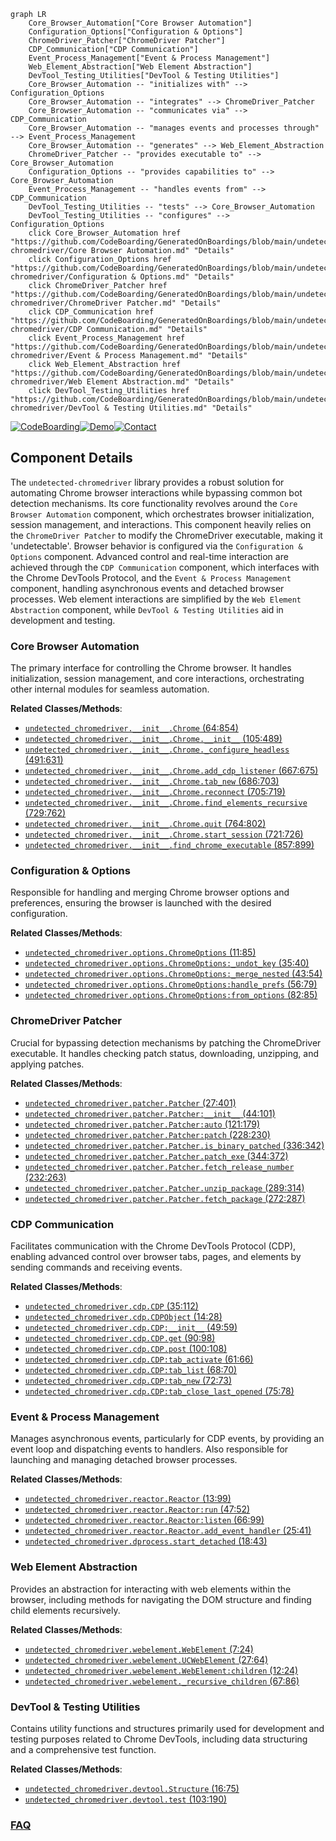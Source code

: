 ```mermaid
graph LR
    Core_Browser_Automation["Core Browser Automation"]
    Configuration_Options["Configuration & Options"]
    ChromeDriver_Patcher["ChromeDriver Patcher"]
    CDP_Communication["CDP Communication"]
    Event_Process_Management["Event & Process Management"]
    Web_Element_Abstraction["Web Element Abstraction"]
    DevTool_Testing_Utilities["DevTool & Testing Utilities"]
    Core_Browser_Automation -- "initializes with" --> Configuration_Options
    Core_Browser_Automation -- "integrates" --> ChromeDriver_Patcher
    Core_Browser_Automation -- "communicates via" --> CDP_Communication
    Core_Browser_Automation -- "manages events and processes through" --> Event_Process_Management
    Core_Browser_Automation -- "generates" --> Web_Element_Abstraction
    ChromeDriver_Patcher -- "provides executable to" --> Core_Browser_Automation
    Configuration_Options -- "provides capabilities to" --> Core_Browser_Automation
    Event_Process_Management -- "handles events from" --> CDP_Communication
    DevTool_Testing_Utilities -- "tests" --> Core_Browser_Automation
    DevTool_Testing_Utilities -- "configures" --> Configuration_Options
    click Core_Browser_Automation href "https://github.com/CodeBoarding/GeneratedOnBoardings/blob/main/undetected-chromedriver/Core Browser Automation.md" "Details"
    click Configuration_Options href "https://github.com/CodeBoarding/GeneratedOnBoardings/blob/main/undetected-chromedriver/Configuration & Options.md" "Details"
    click ChromeDriver_Patcher href "https://github.com/CodeBoarding/GeneratedOnBoardings/blob/main/undetected-chromedriver/ChromeDriver Patcher.md" "Details"
    click CDP_Communication href "https://github.com/CodeBoarding/GeneratedOnBoardings/blob/main/undetected-chromedriver/CDP Communication.md" "Details"
    click Event_Process_Management href "https://github.com/CodeBoarding/GeneratedOnBoardings/blob/main/undetected-chromedriver/Event & Process Management.md" "Details"
    click Web_Element_Abstraction href "https://github.com/CodeBoarding/GeneratedOnBoardings/blob/main/undetected-chromedriver/Web Element Abstraction.md" "Details"
    click DevTool_Testing_Utilities href "https://github.com/CodeBoarding/GeneratedOnBoardings/blob/main/undetected-chromedriver/DevTool & Testing Utilities.md" "Details"
```
[![CodeBoarding](https://img.shields.io/badge/Generated%20by-CodeBoarding-9cf?style=flat-square)](https://github.com/CodeBoarding/CodeBoarding)[![Demo](https://img.shields.io/badge/Try%20our-Demo-blue?style=flat-square)](https://www.codeboarding.org/demo)[![Contact](https://img.shields.io/badge/Contact%20us%20-%20contact@codeboarding.org-lightgrey?style=flat-square)](mailto:contact@codeboarding.org)

## Component Details

The `undetected-chromedriver` library provides a robust solution for automating Chrome browser interactions while bypassing common bot detection mechanisms. Its core functionality revolves around the `Core Browser Automation` component, which orchestrates browser initialization, session management, and interactions. This component heavily relies on the `ChromeDriver Patcher` to modify the ChromeDriver executable, making it 'undetectable'. Browser behavior is configured via the `Configuration & Options` component. Advanced control and real-time interaction are achieved through the `CDP Communication` component, which interfaces with the Chrome DevTools Protocol, and the `Event & Process Management` component, handling asynchronous events and detached browser processes. Web element interactions are simplified by the `Web Element Abstraction` component, while `DevTool & Testing Utilities` aid in development and testing.

### Core Browser Automation
The primary interface for controlling the Chrome browser. It handles initialization, session management, and core interactions, orchestrating other internal modules for seamless automation.


**Related Classes/Methods**:

- <a href="https://github.com/ultrafunkamsterdam/undetected-chromedriver/blob/master/undetected_chromedriver/__init__.py#L64-L854" target="_blank" rel="noopener noreferrer">`undetected_chromedriver.__init__.Chrome` (64:854)</a>
- <a href="https://github.com/ultrafunkamsterdam/undetected-chromedriver/blob/master/undetected_chromedriver/__init__.py#L105-L489" target="_blank" rel="noopener noreferrer">`undetected_chromedriver.__init__.Chrome.__init__` (105:489)</a>
- <a href="https://github.com/ultrafunkamsterdam/undetected-chromedriver/blob/master/undetected_chromedriver/__init__.py#L491-L631" target="_blank" rel="noopener noreferrer">`undetected_chromedriver.__init__.Chrome._configure_headless` (491:631)</a>
- <a href="https://github.com/ultrafunkamsterdam/undetected-chromedriver/blob/master/undetected_chromedriver/__init__.py#L667-L675" target="_blank" rel="noopener noreferrer">`undetected_chromedriver.__init__.Chrome.add_cdp_listener` (667:675)</a>
- <a href="https://github.com/ultrafunkamsterdam/undetected-chromedriver/blob/master/undetected_chromedriver/__init__.py#L686-L703" target="_blank" rel="noopener noreferrer">`undetected_chromedriver.__init__.Chrome.tab_new` (686:703)</a>
- <a href="https://github.com/ultrafunkamsterdam/undetected-chromedriver/blob/master/undetected_chromedriver/__init__.py#L705-L719" target="_blank" rel="noopener noreferrer">`undetected_chromedriver.__init__.Chrome.reconnect` (705:719)</a>
- <a href="https://github.com/ultrafunkamsterdam/undetected-chromedriver/blob/master/undetected_chromedriver/__init__.py#L729-L762" target="_blank" rel="noopener noreferrer">`undetected_chromedriver.__init__.Chrome.find_elements_recursive` (729:762)</a>
- <a href="https://github.com/ultrafunkamsterdam/undetected-chromedriver/blob/master/undetected_chromedriver/__init__.py#L764-L802" target="_blank" rel="noopener noreferrer">`undetected_chromedriver.__init__.Chrome.quit` (764:802)</a>
- <a href="https://github.com/ultrafunkamsterdam/undetected-chromedriver/blob/master/undetected_chromedriver/__init__.py#L721-L726" target="_blank" rel="noopener noreferrer">`undetected_chromedriver.__init__.Chrome.start_session` (721:726)</a>
- <a href="https://github.com/ultrafunkamsterdam/undetected-chromedriver/blob/master/undetected_chromedriver/__init__.py#L857-L899" target="_blank" rel="noopener noreferrer">`undetected_chromedriver.__init__.find_chrome_executable` (857:899)</a>


### Configuration & Options
Responsible for handling and merging Chrome browser options and preferences, ensuring the browser is launched with the desired configuration.


**Related Classes/Methods**:

- <a href="https://github.com/ultrafunkamsterdam/undetected-chromedriver/blob/master/undetected_chromedriver/options.py#L11-L85" target="_blank" rel="noopener noreferrer">`undetected_chromedriver.options.ChromeOptions` (11:85)</a>
- <a href="https://github.com/ultrafunkamsterdam/undetected-chromedriver/blob/master/undetected_chromedriver/options.py#L35-L40" target="_blank" rel="noopener noreferrer">`undetected_chromedriver.options.ChromeOptions:_undot_key` (35:40)</a>
- <a href="https://github.com/ultrafunkamsterdam/undetected-chromedriver/blob/master/undetected_chromedriver/options.py#L43-L54" target="_blank" rel="noopener noreferrer">`undetected_chromedriver.options.ChromeOptions:_merge_nested` (43:54)</a>
- <a href="https://github.com/ultrafunkamsterdam/undetected-chromedriver/blob/master/undetected_chromedriver/options.py#L56-L79" target="_blank" rel="noopener noreferrer">`undetected_chromedriver.options.ChromeOptions:handle_prefs` (56:79)</a>
- <a href="https://github.com/ultrafunkamsterdam/undetected-chromedriver/blob/master/undetected_chromedriver/options.py#L82-L85" target="_blank" rel="noopener noreferrer">`undetected_chromedriver.options.ChromeOptions:from_options` (82:85)</a>


### ChromeDriver Patcher
Crucial for bypassing detection mechanisms by patching the ChromeDriver executable. It handles checking patch status, downloading, unzipping, and applying patches.


**Related Classes/Methods**:

- <a href="https://github.com/ultrafunkamsterdam/undetected-chromedriver/blob/master/undetected_chromedriver/patcher.py#L27-L401" target="_blank" rel="noopener noreferrer">`undetected_chromedriver.patcher.Patcher` (27:401)</a>
- <a href="https://github.com/ultrafunkamsterdam/undetected-chromedriver/blob/master/undetected_chromedriver/patcher.py#L44-L101" target="_blank" rel="noopener noreferrer">`undetected_chromedriver.patcher.Patcher:__init__` (44:101)</a>
- <a href="https://github.com/ultrafunkamsterdam/undetected-chromedriver/blob/master/undetected_chromedriver/patcher.py#L121-L179" target="_blank" rel="noopener noreferrer">`undetected_chromedriver.patcher.Patcher:auto` (121:179)</a>
- <a href="https://github.com/ultrafunkamsterdam/undetected-chromedriver/blob/master/undetected_chromedriver/patcher.py#L228-L230" target="_blank" rel="noopener noreferrer">`undetected_chromedriver.patcher.Patcher:patch` (228:230)</a>
- <a href="https://github.com/ultrafunkamsterdam/undetected-chromedriver/blob/master/undetected_chromedriver/patcher.py#L336-L342" target="_blank" rel="noopener noreferrer">`undetected_chromedriver.patcher.Patcher.is_binary_patched` (336:342)</a>
- <a href="https://github.com/ultrafunkamsterdam/undetected-chromedriver/blob/master/undetected_chromedriver/patcher.py#L344-L372" target="_blank" rel="noopener noreferrer">`undetected_chromedriver.patcher.Patcher.patch_exe` (344:372)</a>
- <a href="https://github.com/ultrafunkamsterdam/undetected-chromedriver/blob/master/undetected_chromedriver/patcher.py#L232-L263" target="_blank" rel="noopener noreferrer">`undetected_chromedriver.patcher.Patcher.fetch_release_number` (232:263)</a>
- <a href="https://github.com/ultrafunkamsterdam/undetected-chromedriver/blob/master/undetected_chromedriver/patcher.py#L289-L314" target="_blank" rel="noopener noreferrer">`undetected_chromedriver.patcher.Patcher.unzip_package` (289:314)</a>
- <a href="https://github.com/ultrafunkamsterdam/undetected-chromedriver/blob/master/undetected_chromedriver/patcher.py#L272-L287" target="_blank" rel="noopener noreferrer">`undetected_chromedriver.patcher.Patcher.fetch_package` (272:287)</a>


### CDP Communication
Facilitates communication with the Chrome DevTools Protocol (CDP), enabling advanced control over browser tabs, pages, and elements by sending commands and receiving events.


**Related Classes/Methods**:

- <a href="https://github.com/ultrafunkamsterdam/undetected-chromedriver/blob/master/undetected_chromedriver/cdp.py#L35-L112" target="_blank" rel="noopener noreferrer">`undetected_chromedriver.cdp.CDP` (35:112)</a>
- <a href="https://github.com/ultrafunkamsterdam/undetected-chromedriver/blob/master/undetected_chromedriver/cdp.py#L14-L28" target="_blank" rel="noopener noreferrer">`undetected_chromedriver.cdp.CDPObject` (14:28)</a>
- <a href="https://github.com/ultrafunkamsterdam/undetected-chromedriver/blob/master/undetected_chromedriver/cdp.py#L49-L59" target="_blank" rel="noopener noreferrer">`undetected_chromedriver.cdp.CDP:__init__` (49:59)</a>
- <a href="https://github.com/ultrafunkamsterdam/undetected-chromedriver/blob/master/undetected_chromedriver/cdp.py#L90-L98" target="_blank" rel="noopener noreferrer">`undetected_chromedriver.cdp.CDP.get` (90:98)</a>
- <a href="https://github.com/ultrafunkamsterdam/undetected-chromedriver/blob/master/undetected_chromedriver/cdp.py#L100-L108" target="_blank" rel="noopener noreferrer">`undetected_chromedriver.cdp.CDP.post` (100:108)</a>
- <a href="https://github.com/ultrafunkamsterdam/undetected-chromedriver/blob/master/undetected_chromedriver/cdp.py#L61-L66" target="_blank" rel="noopener noreferrer">`undetected_chromedriver.cdp.CDP:tab_activate` (61:66)</a>
- <a href="https://github.com/ultrafunkamsterdam/undetected-chromedriver/blob/master/undetected_chromedriver/cdp.py#L68-L70" target="_blank" rel="noopener noreferrer">`undetected_chromedriver.cdp.CDP:tab_list` (68:70)</a>
- <a href="https://github.com/ultrafunkamsterdam/undetected-chromedriver/blob/master/undetected_chromedriver/cdp.py#L72-L73" target="_blank" rel="noopener noreferrer">`undetected_chromedriver.cdp.CDP:tab_new` (72:73)</a>
- <a href="https://github.com/ultrafunkamsterdam/undetected-chromedriver/blob/master/undetected_chromedriver/cdp.py#L75-L78" target="_blank" rel="noopener noreferrer">`undetected_chromedriver.cdp.CDP:tab_close_last_opened` (75:78)</a>


### Event & Process Management
Manages asynchronous events, particularly for CDP events, by providing an event loop and dispatching events to handlers. Also responsible for launching and managing detached browser processes.


**Related Classes/Methods**:

- <a href="https://github.com/ultrafunkamsterdam/undetected-chromedriver/blob/master/undetected_chromedriver/reactor.py#L13-L99" target="_blank" rel="noopener noreferrer">`undetected_chromedriver.reactor.Reactor` (13:99)</a>
- <a href="https://github.com/ultrafunkamsterdam/undetected-chromedriver/blob/master/undetected_chromedriver/reactor.py#L47-L52" target="_blank" rel="noopener noreferrer">`undetected_chromedriver.reactor.Reactor:run` (47:52)</a>
- <a href="https://github.com/ultrafunkamsterdam/undetected-chromedriver/blob/master/undetected_chromedriver/reactor.py#L66-L99" target="_blank" rel="noopener noreferrer">`undetected_chromedriver.reactor.Reactor:listen` (66:99)</a>
- <a href="https://github.com/ultrafunkamsterdam/undetected-chromedriver/blob/master/undetected_chromedriver/reactor.py#L25-L41" target="_blank" rel="noopener noreferrer">`undetected_chromedriver.reactor.Reactor.add_event_handler` (25:41)</a>
- <a href="https://github.com/ultrafunkamsterdam/undetected-chromedriver/blob/master/undetected_chromedriver/dprocess.py#L18-L43" target="_blank" rel="noopener noreferrer">`undetected_chromedriver.dprocess.start_detached` (18:43)</a>


### Web Element Abstraction
Provides an abstraction for interacting with web elements within the browser, including methods for navigating the DOM structure and finding child elements recursively.


**Related Classes/Methods**:

- <a href="https://github.com/ultrafunkamsterdam/undetected-chromedriver/blob/master/undetected_chromedriver/webelement.py#L7-L24" target="_blank" rel="noopener noreferrer">`undetected_chromedriver.webelement.WebElement` (7:24)</a>
- <a href="https://github.com/ultrafunkamsterdam/undetected-chromedriver/blob/master/undetected_chromedriver/webelement.py#L27-L64" target="_blank" rel="noopener noreferrer">`undetected_chromedriver.webelement.UCWebElement` (27:64)</a>
- <a href="https://github.com/ultrafunkamsterdam/undetected-chromedriver/blob/master/undetected_chromedriver/webelement.py#L12-L24" target="_blank" rel="noopener noreferrer">`undetected_chromedriver.webelement.WebElement:children` (12:24)</a>
- <a href="https://github.com/ultrafunkamsterdam/undetected-chromedriver/blob/master/undetected_chromedriver/webelement.py#L67-L86" target="_blank" rel="noopener noreferrer">`undetected_chromedriver.webelement._recursive_children` (67:86)</a>


### DevTool & Testing Utilities
Contains utility functions and structures primarily used for development and testing purposes related to Chrome DevTools, including data structuring and a comprehensive test function.


**Related Classes/Methods**:

- <a href="https://github.com/ultrafunkamsterdam/undetected-chromedriver/blob/master/undetected_chromedriver/devtool.py#L16-L75" target="_blank" rel="noopener noreferrer">`undetected_chromedriver.devtool.Structure` (16:75)</a>
- <a href="https://github.com/ultrafunkamsterdam/undetected-chromedriver/blob/master/undetected_chromedriver/devtool.py#L103-L190" target="_blank" rel="noopener noreferrer">`undetected_chromedriver.devtool.test` (103:190)</a>




### [FAQ](https://github.com/CodeBoarding/GeneratedOnBoardings/tree/main?tab=readme-ov-file#faq)